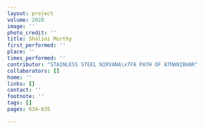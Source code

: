 ```yaml
---
layout: project
volume: 2020
image: ''
photo_credit: ''
title: Shalini Murthy
first_performed: ''
place: ''
times_performed: ''
contributor: "STAINLESS STEEL NIRVANA\x7FA PATH OF ATMANIBHAR"
collaborators: []
home: ''
links: []
contact: ''
footnote: ''
tags: []
pages: 634-635

---
```




